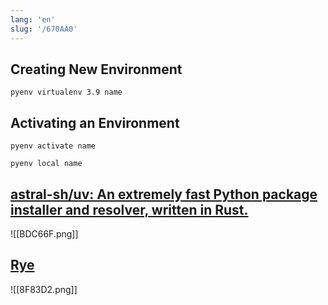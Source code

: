```yaml
---
lang: 'en'
slug: '/670AA0'
---
```


## Creating New Environment

```
pyenv virtualenv 3.9 name
```

## Activating an Environment

```
pyenv activate name
```

```
pyenv local name
```

## [astral-sh/uv: An extremely fast Python package installer and resolver, written in Rust.](https://github.com/astral-sh/uv)

![[BDC66F.png]]

## [Rye](https://rye.astral.sh/)

![[8F83D2.png]]
